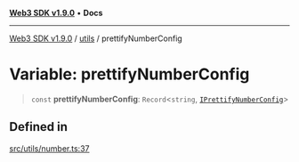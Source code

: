 [**Web3 SDK v1.9.0**](../../../README.md) • **Docs**

***

[Web3 SDK v1.9.0](../../../globals.md) / [utils](../README.md) / prettifyNumberConfig

# Variable: prettifyNumberConfig

> `const` **prettifyNumberConfig**: `Record`\<`string`, [`IPrettifyNumberConfig`](../interfaces/IPrettifyNumberConfig.md)\>

## Defined in

[src/utils/number.ts:37](https://github.com/Mystic-Nayy/alephium-web3/blob/c1afd789a197ce5fe21f08c2965942090157c33d/packages/web3/src/utils/number.ts#L37)
